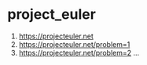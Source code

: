 # project_euler
1. https://projecteuler.net
2. https://projecteuler.net/problem=1
3. https://projecteuler.net/problem=2
...
